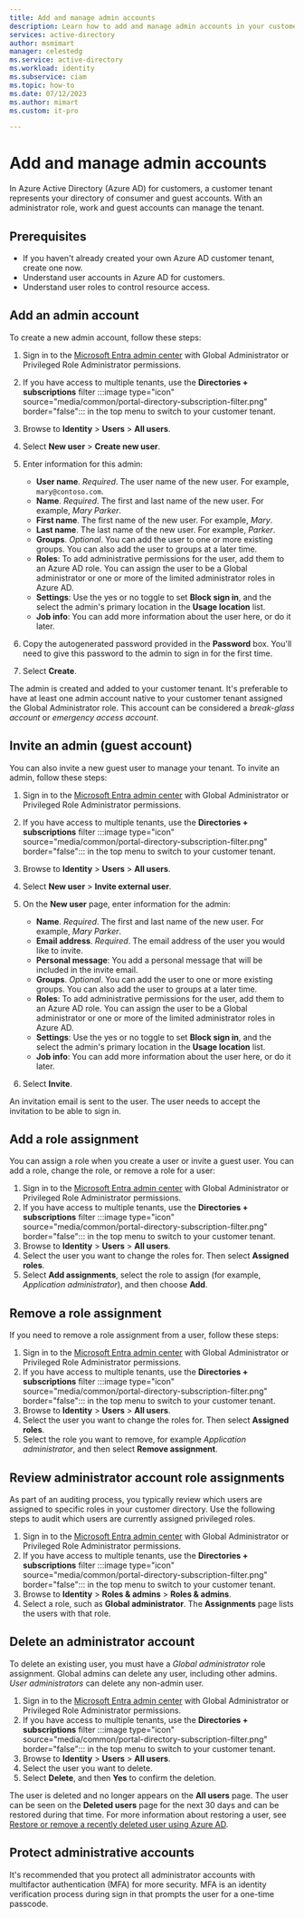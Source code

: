 ```yaml
---
title: Add and manage admin accounts
description: Learn how to add and manage admin accounts in your customer tenant with Microsoft Entra for customers.
services: active-directory
author: msmimart
manager: celestedg
ms.service: active-directory
ms.workload: identity
ms.subservice: ciam
ms.topic: how-to
ms.date: 07/12/2023
ms.author: mimart
ms.custom: it-pro

---
```

# Add and manage admin accounts

In Azure Active Directory (Azure AD) for customers, a customer tenant represents your directory of consumer and guest accounts. With an administrator role, work and guest accounts can manage the tenant.

## Prerequisites

- If you haven't already created your own Azure AD customer tenant, create one now. <!--(how-to-create-customer-tenant-portal.md)-->
- Understand user accounts in Azure AD for customers.
- Understand user roles to control resource access.

## Add an admin account

To create a new admin account, follow these steps:

1. Sign in to the [Microsoft Entra admin center](https://entra.microsoft.com) with Global Administrator or Privileged Role Administrator permissions.
1. If you have access to multiple tenants, use the **Directories + subscriptions** filter :::image type="icon" source="media/common/portal-directory-subscription-filter.png" border="false"::: in the top menu to switch to your customer tenant.
1. Browse to **Identity** > **Users** > **All users**.
1. Select **New user** > **Create new user**.
1. Enter information for this admin:
  
   - **User name**. *Required*. The user name of the new user. For example, `mary@contoso.com`.
    - **Name**. *Required*. The first and last name of the new user. For example, *Mary Parker*.
   - **First name**. The first name of the new user. For example, *Mary*.
   - **Last name**. The last name of the new user. For example, *Parker*.
   - **Groups**. *Optional*. You can add the user to one or more existing groups. You can also add the user to groups at a later time.
   - **Roles**: To add administrative permissions for the user, add them to an Azure AD role. You can assign the user to be a Global administrator or one or more of the limited administrator roles in Azure AD.
   - **Settings**: Use the yes or no toggle to set **Block sign in**, and the select the admin's primary location in the **Usage location** list.
   - **Job info**: You can add more information about the user here, or do it later.

1. Copy the autogenerated password provided in the **Password** box. You'll need to give this password to the admin to sign in for the first time.
1. Select **Create**.

The admin is created and added to your customer tenant. It's preferable to have at least one admin account native to your customer tenant assigned the Global Administrator role. This account can be considered a *break-glass account* or *emergency access account*.

## Invite an admin (guest account)

You can also invite a new guest user to manage your tenant. To invite an admin, follow these steps:

1. Sign in to the [Microsoft Entra admin center](https://entra.microsoft.com) with Global Administrator or Privileged Role Administrator permissions.
1. If you have access to multiple tenants, use the **Directories + subscriptions** filter :::image type="icon" source="media/common/portal-directory-subscription-filter.png" border="false"::: in the top menu to switch to your customer tenant.
1. Browse to **Identity** > **Users** > **All users**.
1. Select **New user** > **Invite external user**.
1. On the **New user** page, enter information for the admin:

   - **Name**. *Required*. The first and last name of the new user. For example, *Mary Parker*.
   - **Email address**. *Required*. The email address of the user you would like to invite.
   - **Personal message**: You add a personal message that will be included in the invite email.
   - **Groups**. *Optional*. You can add the user to one or more existing groups. You can also add the user to groups at a later time.
   - **Roles**: To add administrative permissions for the user, add them to an Azure AD role. You can assign the user to be a Global administrator or one or more of the limited administrator roles in Azure AD.
   - **Settings**: Use the yes or no toggle to set **Block sign in**, and the select the admin's primary location in the **Usage location** list.
   - **Job info**: You can add more information about the user here, or do it later.

1. Select **Invite**.

An invitation email is sent to the user. The user needs to accept the invitation to be able to sign in.

## Add a role assignment

You can assign a role when you create a user or invite a guest user. You can add a role, change the role, or remove a role for a user:

1. Sign in to the [Microsoft Entra admin center](https://entra.microsoft.com) with Global Administrator or Privileged Role Administrator permissions.
1. If you have access to multiple tenants, use the **Directories + subscriptions** filter :::image type="icon" source="media/common/portal-directory-subscription-filter.png" border="false"::: in the top menu to switch to your customer tenant.
1. Browse to **Identity** > **Users** > **All users**.
1. Select the user you want to change the roles for. Then select **Assigned roles**.
1. Select **Add assignments**, select the role to assign (for example, *Application administrator*), and then choose **Add**.

## Remove a role assignment

If you need to remove a role assignment from a user, follow these steps:

1. Sign in to the [Microsoft Entra admin center](https://entra.microsoft.com) with Global Administrator or Privileged Role Administrator permissions.
1. If you have access to multiple tenants, use the **Directories + subscriptions** filter :::image type="icon" source="media/common/portal-directory-subscription-filter.png" border="false"::: in the top menu to switch to your customer tenant.
1. Browse to **Identity** > **Users** > **All users**.
1. Select the user you want to change the roles for. Then select **Assigned roles**.
1. Select the role you want to remove, for example *Application administrator*, and then select **Remove assignment**.

## Review administrator account role assignments

As part of an auditing process, you typically review which users are assigned to specific roles in your customer directory. Use the following steps to audit which users are currently assigned privileged roles.

1. Sign in to the [Microsoft Entra admin center](https://entra.microsoft.com) with Global Administrator or Privileged Role Administrator permissions.
1. If you have access to multiple tenants, use the **Directories + subscriptions** filter :::image type="icon" source="media/common/portal-directory-subscription-filter.png" border="false"::: in the top menu to switch to your customer tenant.
1. Browse to **Identity** > **Roles & admins** > **Roles & admins**.
2. Select a role, such as **Global administrator**. The **Assignments** page lists the users with that role.

## Delete an administrator account

To delete an existing user, you must have a *Global administrator* role assignment. Global admins can delete any user, including other admins. *User administrators* can delete any non-admin user.

1. Sign in to the [Microsoft Entra admin center](https://entra.microsoft.com) with Global Administrator or Privileged Role Administrator permissions.
1. If you have access to multiple tenants, use the **Directories + subscriptions** filter :::image type="icon" source="media/common/portal-directory-subscription-filter.png" border="false"::: in the top menu to switch to your customer tenant.
1. Browse to **Identity** > **Users** > **All users**.
1. Select the user you want to delete.
1. Select **Delete**, and then **Yes** to confirm the deletion.

The user is deleted and no longer appears on the **All users** page. The user can be seen on the **Deleted users** page for the next 30 days and can be restored during that time. For more information about restoring a user, see [Restore or remove a recently deleted user using Azure AD](../../fundamentals/users-restore.md).

## Protect administrative accounts

It's recommended that you protect all administrator accounts with multifactor authentication (MFA) for more security. MFA is an identity verification process during sign in that prompts the user for a one-time passcode.
